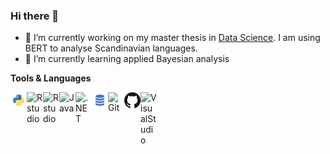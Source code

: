 ### Hi there 👋

- 🔭 I’m currently working on my master thesis in [Data Science](https://www.uio.no/english/studies/programmes/datascience-master/index.html). I am using BERT to analyse Scandinavian languages.
- 🌱 I’m currently learning applied Bayesian analysis



**Tools & Languages**

<img align="left" alt="Python" width="26px" src="https://raw.githubusercontent.com/github/explore/80688e429a7d4ef2fca1e82350fe8e3517d3494d/topics/python/python.png" />
<img align="left" alt="Rstudio" width="26px" src="https://www.r-project.org/logo/Rlogo.png" />
<img align="left" alt="Rstudio" width="26px" src="https://seeklogo.com/images/C/c-sharp-c-logo-02F17714BA-seeklogo.com.png" />
<img align="left" alt="Java" width="26px" src="https://logoeps.com/wp-content/uploads/2011/06/java-logo-vector.png" />
<img align="left" alt=".NET" width="26px" src="https://upload.wikimedia.org/wikipedia/commons/e/ee/.NET_Core_Logo.svg" />
<img align="left" alt="SQL" width="26px" src="https://raw.githubusercontent.com/github/explore/80688e429a7d4ef2fca1e82350fe8e3517d3494d/topics/sql/sql.png" />
<img align="left" alt="Git" width="26px" src="https://git-scm.com/images/logos/downloads/Git-Icon-1788C.png" />
<img align="left" alt="GitHub" width="26px" src="https://raw.githubusercontent.com/github/explore/78df643247d429f6cc873026c0622819ad797942/topics/github/github.png" />
<img align="left" alt="VisualStudio" width="26px" src="https://img.icons8.com/color/48/000000/visual-studio-2019.png" />

<!--
**anettfre/anettfre** is a ✨ _special_ ✨ repository because its `README.md` (this file) appears on your GitHub profile.

Here are some ideas to get you started:

- 🔭 I’m currently working on ...
- 🌱 I’m currently learning ...
- 👯 I’m looking to collaborate on ...
- 🤔 I’m looking for help with ...
- 💬 Ask me about ...
- 📫 How to reach me: ...
- 😄 Pronouns: ...
- ⚡ Fun fact: ...
-->
